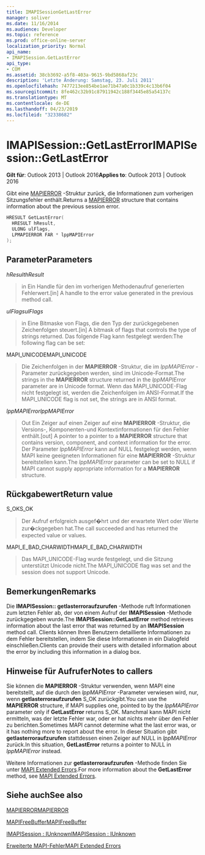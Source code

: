 ```yaml
---
title: IMAPISessionGetLastError
manager: soliver
ms.date: 11/16/2014
ms.audience: Developer
ms.topic: reference
ms.prod: office-online-server
localization_priority: Normal
api_name:
- IMAPISession.GetLastError
api_type:
- COM
ms.assetid: 38cb3692-a5f8-403a-9615-9bd5868af23c
description: 'Letzte Änderung: Samstag, 23. Juli 2011'
ms.openlocfilehash: 7477213ee854be1ae71b47a0c1b339c4c13b6f04
ms.sourcegitcommit: 8fe462c32b91c87911942c188f3445e85a54137c
ms.translationtype: MT
ms.contentlocale: de-DE
ms.lasthandoff: 04/23/2019
ms.locfileid: "32338682"
---
```

# <a name="imapisessiongetlasterror"></a><span data-ttu-id="36ad7-103">IMAPISession::GetLastError</span><span class="sxs-lookup"><span data-stu-id="36ad7-103">IMAPISession::GetLastError</span></span>

  
  
<span data-ttu-id="36ad7-104">**Gilt für**: Outlook 2013 | Outlook 2016</span><span class="sxs-lookup"><span data-stu-id="36ad7-104">**Applies to**: Outlook 2013 | Outlook 2016</span></span> 
  
<span data-ttu-id="36ad7-105">Gibt eine [MAPIERROR](mapierror.md) -Struktur zurück, die Informationen zum vorherigen Sitzungsfehler enthält.</span><span class="sxs-lookup"><span data-stu-id="36ad7-105">Returns a [MAPIERROR](mapierror.md) structure that contains information about the previous session error.</span></span> 
  
```cpp
HRESULT GetLastError(
  HRESULT hResult,
  ULONG ulFlags,
  LPMAPIERROR FAR * lppMAPIError
);
```

## <a name="parameters"></a><span data-ttu-id="36ad7-106">Parameter</span><span class="sxs-lookup"><span data-stu-id="36ad7-106">Parameters</span></span>

 <span data-ttu-id="36ad7-107">_hResult_</span><span class="sxs-lookup"><span data-stu-id="36ad7-107">_hResult_</span></span>
  
> <span data-ttu-id="36ad7-108">in Ein Handle für den im vorherigen Methodenaufruf generierten Fehlerwert.</span><span class="sxs-lookup"><span data-stu-id="36ad7-108">[in] A handle to the error value generated in the previous method call.</span></span>
    
 <span data-ttu-id="36ad7-109">_ulFlags_</span><span class="sxs-lookup"><span data-stu-id="36ad7-109">_ulFlags_</span></span>
  
> <span data-ttu-id="36ad7-110">in Eine Bitmaske von Flags, die den Typ der zurückgegebenen Zeichenfolgen steuert.</span><span class="sxs-lookup"><span data-stu-id="36ad7-110">[in] A bitmask of flags that controls the type of strings returned.</span></span> <span data-ttu-id="36ad7-111">Das folgende Flag kann festgelegt werden:</span><span class="sxs-lookup"><span data-stu-id="36ad7-111">The following flag can be set:</span></span>
    
<span data-ttu-id="36ad7-112">MAPI_UNICODE</span><span class="sxs-lookup"><span data-stu-id="36ad7-112">MAPI_UNICODE</span></span> 
  
> <span data-ttu-id="36ad7-113">Die Zeichenfolgen in der **MAPIERROR** -Struktur, die im _lppMAPIError_ -Parameter zurückgegeben werden, sind im Unicode-Format.</span><span class="sxs-lookup"><span data-stu-id="36ad7-113">The strings in the **MAPIERROR** structure returned in the  _lppMAPIError_ parameter are in Unicode format.</span></span> <span data-ttu-id="36ad7-114">Wenn das MAPI_UNICODE-Flag nicht festgelegt ist, werden die Zeichenfolgen im ANSI-Format.</span><span class="sxs-lookup"><span data-stu-id="36ad7-114">If the MAPI_UNICODE flag is not set, the strings are in ANSI format.</span></span> 
    
 <span data-ttu-id="36ad7-115">_lppMAPIError_</span><span class="sxs-lookup"><span data-stu-id="36ad7-115">_lppMAPIError_</span></span>
  
> <span data-ttu-id="36ad7-116">Out Ein Zeiger auf einen Zeiger auf eine **MAPIERROR** -Struktur, die Versions-, Komponenten-und Kontextinformationen für den Fehler enthält.</span><span class="sxs-lookup"><span data-stu-id="36ad7-116">[out] A pointer to a pointer to a **MAPIERROR** structure that contains version, component, and context information for the error.</span></span> <span data-ttu-id="36ad7-117">Der Parameter _lppMAPIError_ kann auf NULL festgelegt werden, wenn MAPI keine geeigneten Informationen für eine **MAPIERROR** -Struktur bereitstellen kann.</span><span class="sxs-lookup"><span data-stu-id="36ad7-117">The  _lppMAPIError_ parameter can be set to NULL if MAPI cannot supply appropriate information for a **MAPIERROR** structure.</span></span> 
    
## <a name="return-value"></a><span data-ttu-id="36ad7-118">Rückgabewert</span><span class="sxs-lookup"><span data-stu-id="36ad7-118">Return value</span></span>

<span data-ttu-id="36ad7-119">S_OK</span><span class="sxs-lookup"><span data-stu-id="36ad7-119">S_OK</span></span> 
  
> <span data-ttu-id="36ad7-120">Der Aufruf erfolgreich ausgef�hrt und der erwartete Wert oder Werte zur�ckgegeben hat.</span><span class="sxs-lookup"><span data-stu-id="36ad7-120">The call succeeded and has returned the expected value or values.</span></span>
    
<span data-ttu-id="36ad7-121">MAPI_E_BAD_CHARWIDTH</span><span class="sxs-lookup"><span data-stu-id="36ad7-121">MAPI_E_BAD_CHARWIDTH</span></span> 
  
> <span data-ttu-id="36ad7-122">Das MAPI_UNICODE-Flag wurde festgelegt, und die Sitzung unterstützt Unicode nicht.</span><span class="sxs-lookup"><span data-stu-id="36ad7-122">The MAPI_UNICODE flag was set and the session does not support Unicode.</span></span>
    
## <a name="remarks"></a><span data-ttu-id="36ad7-123">Bemerkungen</span><span class="sxs-lookup"><span data-stu-id="36ad7-123">Remarks</span></span>

<span data-ttu-id="36ad7-124">Die **IMAPISession:: getlasterroraufzurufen** -Methode ruft Informationen zum letzten Fehler ab, der von einem Aufruf der **IMAPISession** -Methode zurückgegeben wurde.</span><span class="sxs-lookup"><span data-stu-id="36ad7-124">The **IMAPISession::GetLastError** method retrieves information about the last error that was returned by an **IMAPISession** method call.</span></span> <span data-ttu-id="36ad7-125">Clients können Ihren Benutzern detaillierte Informationen zu dem Fehler bereitstellen, indem Sie diese Informationen in ein Dialogfeld einschließen.</span><span class="sxs-lookup"><span data-stu-id="36ad7-125">Clients can provide their users with detailed information about the error by including this information in a dialog box.</span></span> 
  
## <a name="notes-to-callers"></a><span data-ttu-id="36ad7-126">Hinweise für Aufrufer</span><span class="sxs-lookup"><span data-stu-id="36ad7-126">Notes to callers</span></span>

<span data-ttu-id="36ad7-127">Sie können die **MAPIERROR** -Struktur verwenden, wenn MAPI eine bereitstellt, auf die durch den _lppMAPIError_ -Parameter verwiesen wird, nur, wenn **getlasterroraufzurufen** S_OK zurückgibt.</span><span class="sxs-lookup"><span data-stu-id="36ad7-127">You can use the **MAPIERROR** structure, if MAPI supplies one, pointed to by the  _lppMAPIError_ parameter only if **GetLastError** returns S_OK.</span></span> <span data-ttu-id="36ad7-128">Manchmal kann MAPI nicht ermitteln, was der letzte Fehler war, oder er hat nichts mehr über den Fehler zu berichten.</span><span class="sxs-lookup"><span data-stu-id="36ad7-128">Sometimes MAPI cannot determine what the last error was, or it has nothing more to report about the error.</span></span> <span data-ttu-id="36ad7-129">In dieser Situation gibt **getlasterroraufzurufen** stattdessen einen Zeiger auf NULL in _lppMAPIError_ zurück.</span><span class="sxs-lookup"><span data-stu-id="36ad7-129">In this situation, **GetLastError** returns a pointer to NULL in  _lppMAPIError_ instead.</span></span> 
  
<span data-ttu-id="36ad7-130">Weitere Informationen zur **getlasterroraufzurufen** -Methode finden Sie unter [MAPI Extended Errors](mapi-extended-errors.md).</span><span class="sxs-lookup"><span data-stu-id="36ad7-130">For more information about the **GetLastError** method, see [MAPI Extended Errors](mapi-extended-errors.md).</span></span>
  
## <a name="see-also"></a><span data-ttu-id="36ad7-131">Siehe auch</span><span class="sxs-lookup"><span data-stu-id="36ad7-131">See also</span></span>



[<span data-ttu-id="36ad7-132">MAPIERROR</span><span class="sxs-lookup"><span data-stu-id="36ad7-132">MAPIERROR</span></span>](mapierror.md)
  
[<span data-ttu-id="36ad7-133">MAPIFreeBuffer</span><span class="sxs-lookup"><span data-stu-id="36ad7-133">MAPIFreeBuffer</span></span>](mapifreebuffer.md)
  
[<span data-ttu-id="36ad7-134">IMAPISession : IUnknown</span><span class="sxs-lookup"><span data-stu-id="36ad7-134">IMAPISession : IUnknown</span></span>](imapisessioniunknown.md)


[<span data-ttu-id="36ad7-135">Erweiterte MAPI-Fehler</span><span class="sxs-lookup"><span data-stu-id="36ad7-135">MAPI Extended Errors</span></span>](mapi-extended-errors.md)

